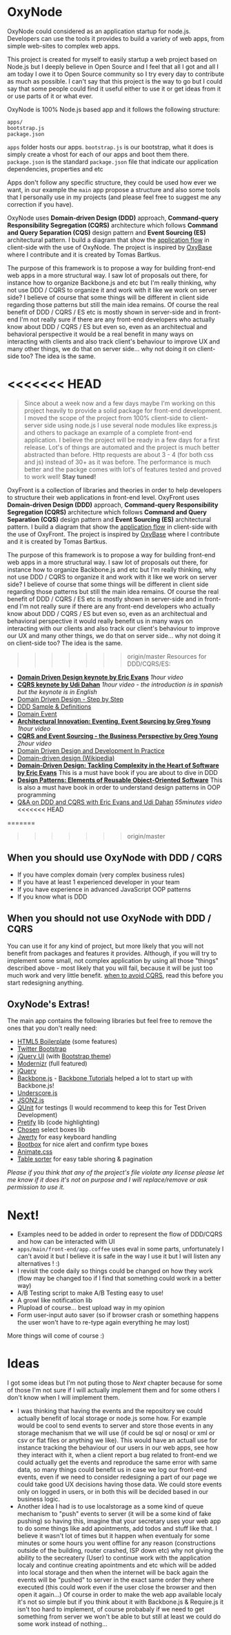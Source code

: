 OxyNode
=============================

OxyNode could considered as an application startup for node.js. Developers can use the tools it provides to build a variety of web apps, from simple web-sites to complex web apps.

This project is created for myself to easily startup a web project based on Node.js but I deeply believe in Open Source and I feel that all I got and all I am today I owe it to Open Source community so I try every day to contribute as much as possible. I can't say that this project is the way to go but I could say that some people could find it useful either to use it or get ideas from it or use parts of it or what ever.

OxyNode is 100% Node.js based app and it follows the following structure:

```
apps/
bootstrap.js
package.json
```

`apps` folder hosts our apps.
`bootstrap.js` is our bootstrap, what it does is simply create a vhost for each of our apps and boot them there.
`package.json` is the standard `package.json` file that indicate our application dependencies, properties and etc

Apps don't follow any specific structure, they could be used how ever we want, in our example the `main` app propose a structure and also some tools that I personally use in my projects (and please feel free to suggest me any correction if you have).


OxyNode uses **Domain-driven Design (DDD)** approach, **Command-query Responsibility Segregation (CQRS)** architecture which follows **Command and Query Separation (CQS)** design pattern and **Event Sourcing (ES)** architectural  pattern. I build a diagram that show the [application flow](http://dl.dropbox.com/u/16165490/js-ddd-cqrs2.png) in client-side with the use of OxyNode. The project is inspired by [OxyBase](http://code.google.com/p/oxybase/) where I contribute and it is created by Tomas Bartkus.  


The purpose of this framework is to propose a way for building front-end web apps in a more structural way. I saw lot of proposals out there, for instance how to organize Backbone.js and etc but I'm really thinking, why not use DDD / CQRS to organize it and work with it like we work on server side? I believe of course that some things will be different in client side regarding those patterns but still the main idea remains. Of course the real benefit of DDD / CQRS / ES etc is mostly shown in server-side and in front-end I'm not really sure if there are any front-end developers who actually know about DDD / CQRS / ES but even so, even as an architectual and behavioral perspective it would be a real benefit in many ways on interacting with clients and also track client's behaviour to improve UX and many other things, we do that on server side... why not doing it on client-side too? The idea is the same.  


<<<<<<< HEAD
=======
> Since about a week now and a few days maybe I'm working on this project heavily to provide a solid package for
> front-end development. I moved the scope of the project from 100% client-side to client-server side using node.js
> I use several node modules like express.js and others to package an example of a complete front-end application.
> I believe the project will be ready in a few days for a first release. Lot's of things are automated and 
> the project is much better abstracted than before. Http requests are about 3 - 4 (for both css and js) instead of
> 30+ as it was before. The performance is much better and the packge comes with lot's of features tested and proved 
>to work well! **Stay tuned!**



OxyFront is a collection of libraries and theories in order to help developers to structure their web applications in 
front-end level. OxyFront uses **Domain-driven Design (DDD)** approach, **Command-query Responsibility Segregation (CQRS)**
architecture which follows **Command and Query Separation (CQS)** design pattern and **Event Sourcing (ES)** architectural 
pattern. I build a diagram that show the [application flow](http://dl.dropbox.com/u/16165490/js-ddd-cqrs2.png) in client-side with the use of OxyFront.
The project is inspired by [OxyBase](http://code.google.com/p/oxybase/) where I contribute and it is created by Tomas Bartkus.  
  
  
  
  
The purpose of this framework is to propose a way for building front-end web apps in a more structural way. I saw lot of proposals out there, for instance how to organize Backbone.js and etc but I'm really thinking, why not use DDD / CQRS to organize it and work with it like we work on server side? I believe of course that some things will be different in client side regarding those patterns but still the main idea remains. Of course the real benefit of DDD / CQRS / ES etc is mostly shown in server-side and in front-end I'm not really sure if there are any front-end developers who actually know about DDD / CQRS / ES but even so, even as an architectual and behavioral perspective it would really benefit us in many ways on interacting with our clients and also track our client's behaviour to improve our UX and many other things, we do that on server side... why not doing it on client-side too? The idea is the same.  
  
  
  
  
>>>>>>> origin/master
Resources for DDD/CQRS/ES:

* **[Domain Driven Design keynote by Eric Evans](http://www.youtube.com/watch?v=lVjxxhA10w0)** *1hour video*
* **[CQRS keynote by Udi Dahan](http://www.youtube.com/watch?v=EkEz3pcLdgY)** *1hour video - the introduction is in spanish but the keynote is in English*
* [Domain Driven Design - Step by Step](http://thinkddd.com/assets/2/Domain_Driven_Design_-_Step_by_Step.pdf)
* [DDD Sample & Definitions](http://dddsample.sourceforge.net/patterns-reference.html)
* [Domain Event](http://martinfowler.com/eaaDev/DomainEvent.html)
* **[Architectural Innovation: Eventing, Event Sourcing by Greg Young](http://skillsmatter.com/podcast/design-architecture/architectural-innovation-eventing-event-sourcing/zx-553)** *1hour video*
* **[CQRS and Event Sourcing - the Business Perspective by Greg Young](http://skillsmatter.com/podcast/design-architecture/greg-young-cqrs-event-sourcing-the-business-perspective)** *2hour video*
* [Domain Driven Design and Development In Practice](http://www.infoq.com/articles/ddd-in-practice)
* [Domain-driven design (Wikipedia)](http://en.wikipedia.org/wiki/Domain-driven_design)
* **[Domain-Driven Design: Tackling Complexity in the Heart of Software by Eric Evans](http://www.amazon.com/dp/0321125215)** This is a must have book if you are about to dive in DDD
* **[Design Patterns: Elements of Reusable Object-Oriented Software](http://www.amazon.com/dp/0201633612/)** This is also a must have book in order to understand design patterns in OOP programming
* [Q&A on DDD and CQRS with Eric Evans and Udi Dahan](http://www.youtube.com/watch?v=1DqiKMuVlXI) *55minutes video*
<<<<<<< HEAD

=======
>>>>>>> origin/master

When you should use OxyNode with DDD / CQRS
----------------------------

* If you have complex domain (very complex business rules)
* If you have at least 1 experienced developer in your team
* If you have experience in advanced JavaScript OOP patterns
* If you know what is DDD

When you should not use OxyNode with DDD / CQRS
--------------------------------

You can use it for any kind of project, but more likely that you will not benefit from packages and features it provides.  Although, if you will try to implement some small, not complex application by using all those "things" described above - most likely that you will fail, because it will be just too much work and very little benefit. [when to avoid CQRS](http://www.udidahan.com/2011/04/22/when-to-avoid-cqrs/ "When to avoid CQRS"), read this before you start redesigning anything.

OxyNode's Extras!
------------------

The main app contains the following libraries but feel free to remove the ones that you don't really need:

* [HTML5 Boilerplate](http://html5boilerplate.com/) (some features)
* [Twitter Bootstrap](http://twitter.github.com/bootstrap/)
* [jQuery UI](http://jqueryui.com/) (with [Bootstrap theme](http://addyosmani.github.com/jquery-ui-bootstrap/))
* [Modernizr](http://www.modernizr.com/) (full featured)
* [jQuery](http://jquery.com/)
* [Backbone.js](http://documentcloud.github.com/backbone/) - [Backbone Tutorials](http://backbonetutorials.com/) helped a lot to start up with Backbone.js!
* [Underscore.js](http://documentcloud.github.com/underscore/)
* [JSON2.js](https://github.com/douglascrockford/JSON-js)
* [QUnit](http://docs.jquery.com/QUnit) for testings (I would recommend to keep this for Test Driven Development)
* [Pretify](http://google-code-prettify.googlecode.com/svn/trunk/README.html) lib (code highlighting)
* [Chosen](http://harvesthq.github.com/chosen/) select boxes lib
* [Jwerty](http://keithcirkel.co.uk/jwerty/) for easy keyboard handling
* [Bootbox](http://paynedigital.com/2011/11/bootbox-js-alert-confirm-dialogs-for-twitter-bootstrap) for nice alert and confirm type boxes
* [Animate.css](http://daneden.me/animate/)
* [Table sorter](http://tablesorter.com/docs/) for easy table shoring & pagination

*Please if you think that any of the project's file violate any license please let me know if it does it's not on purpose and I will replace/remove or ask permission to use it.*



Next!
====
* Examples need to be added in order to represent the flow of DDD/CQRS and how can be interacted with UI
* `apps/main/front-end/app.coffee` uses eval in some parts, unfortunately I can't avoid it but I believe it is safe in the way I use it but I will listen any alternatives ! :)
* I revisit the code daily so things could be changed on how they work (flow may be changed too if I find that something  could work in a better way)
* A/B Testing script to make A/B Testing easy to use!
* A growl like notification lib
* Plupload of course... best upload way in my opinion
* Form user-input auto saver (so if browser crash or something happens the user won't have to re-type again everything he may lost)

More things will come of course :)

Ideas
=====

I got some ideas but I'm not puting those to *Next* chapter because for some of those I'm not sure if I will actually implement them and for some others I don't know when I will implement them.

* I was thinking that having the events and the repository we could actually benefit of local storage or node.js some how. For example would be cool to send events to server and store those events in any storage mechanism that we will use (if could be sql or nosql or xml or csv or flat files or anything we like). This would have an actuall use for instance tracking the behaviour of our users in our web apps, see how they interact with it, when a client report a bug related to front-end we could actually get the events and reproduce the same error with same data, so many things could benefit us in case we log our front-end events, even if we need to consider redesigning a part of our page we could take good UX decisions having those data. We could store events only on logged in users, or in both this will be decided based in our business logic.
* Another idea I had is to use localstorage as a some kind of queue mechanism to "push" events to server (it will be a some kind of fake pushing) so having this, imagine that your secretary uses your web app to do some things like add apointments, add todos and stuff like that. I believe it wasn't lot of times but it happen when eventualy for some minutes or some hours you went offline for any reason (constructions outside of the building, router crashed, ISP down etc) why not giving the ability to the secreatery (User) to continue work with the application localy and continue creating apointments and etc which will be added into local storage and then when the internet will be back again the events will be "pushed" to server in the exact same order they where executed (this could work even if the user close the browser and then open it again...) Of course in order to make the web app available localy it's not so simple but if you think about it with Backbone.js & Require.js it isn't too hard to implement, of course probabaly if we need to get something from server we won't be able to but still at least we could do some work instead of nothing...